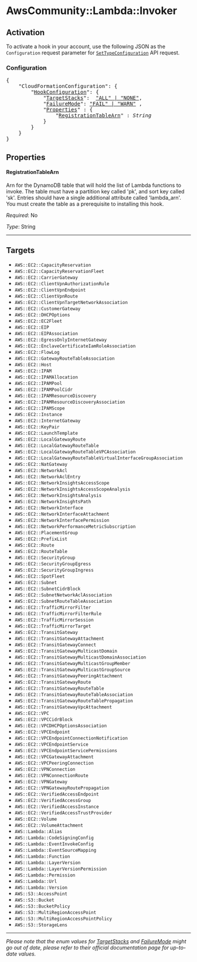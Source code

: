 # AwsCommunity::Lambda::Invoker

## Activation

To activate a hook in your account, use the following JSON as the `Configuration` request parameter for [`SetTypeConfiguration`](https://docs.aws.amazon.com/AWSCloudFormation/latest/APIReference/API_SetTypeConfiguration.html) API request.

### Configuration

<pre>
{
    "CloudFormationConfiguration": {
        "<a href="https://docs.aws.amazon.com/cloudformation-cli/latest/userguide/hooks-structure.html#hooks-hook-configuration" title="HookConfiguration">HookConfiguration</a>": {
            "<a href="https://docs.aws.amazon.com/cloudformation-cli/latest/userguide/hooks-structure.html#hooks-targetstacks" title="TargetStacks">TargetStacks</a>":  <a href="#footnote-1">"ALL" | "NONE"</a>,
            "<a href="https://docs.aws.amazon.com/cloudformation-cli/latest/userguide/hooks-structure.html#hooks-failuremode" title="FailureMode">FailureMode</a>": <a href="#footnote-1">"FAIL" | "WARN"</a> ,
            "<a href="https://docs.aws.amazon.com/cloudformation-cli/latest/userguide/hooks-structure.html#hooks-properties" title="Properties">Properties</a>" : {
                "<a href="#registrationtablearn" title="RegistrationTableArn">RegistrationTableArn</a>" : <i>String</i>
            }
        }
    }
}
</pre>

## Properties

#### RegistrationTableArn

Arn for the DynamoDB table that will hold the list of Lambda functions to invoke. The table must have a partition key called 'pk', and sort key called 'sk'. Entries should have a single additional attribute called 'lambda_arn'. You must create the table as a prerequisite to installing this hook.

_Required_: No

_Type_: String


---

## Targets

* `AWS::EC2::CapacityReservation`
* `AWS::EC2::CapacityReservationFleet`
* `AWS::EC2::CarrierGateway`
* `AWS::EC2::ClientVpnAuthorizationRule`
* `AWS::EC2::ClientVpnEndpoint`
* `AWS::EC2::ClientVpnRoute`
* `AWS::EC2::ClientVpnTargetNetworkAssociation`
* `AWS::EC2::CustomerGateway`
* `AWS::EC2::DHCPOptions`
* `AWS::EC2::EC2Fleet`
* `AWS::EC2::EIP`
* `AWS::EC2::EIPAssociation`
* `AWS::EC2::EgressOnlyInternetGateway`
* `AWS::EC2::EnclaveCertificateIamRoleAssociation`
* `AWS::EC2::FlowLog`
* `AWS::EC2::GatewayRouteTableAssociation`
* `AWS::EC2::Host`
* `AWS::EC2::IPAM`
* `AWS::EC2::IPAMAllocation`
* `AWS::EC2::IPAMPool`
* `AWS::EC2::IPAMPoolCidr`
* `AWS::EC2::IPAMResourceDiscovery`
* `AWS::EC2::IPAMResourceDiscoveryAssociation`
* `AWS::EC2::IPAMScope`
* `AWS::EC2::Instance`
* `AWS::EC2::InternetGateway`
* `AWS::EC2::KeyPair`
* `AWS::EC2::LaunchTemplate`
* `AWS::EC2::LocalGatewayRoute`
* `AWS::EC2::LocalGatewayRouteTable`
* `AWS::EC2::LocalGatewayRouteTableVPCAssociation`
* `AWS::EC2::LocalGatewayRouteTableVirtualInterfaceGroupAssociation`
* `AWS::EC2::NatGateway`
* `AWS::EC2::NetworkAcl`
* `AWS::EC2::NetworkAclEntry`
* `AWS::EC2::NetworkInsightsAccessScope`
* `AWS::EC2::NetworkInsightsAccessScopeAnalysis`
* `AWS::EC2::NetworkInsightsAnalysis`
* `AWS::EC2::NetworkInsightsPath`
* `AWS::EC2::NetworkInterface`
* `AWS::EC2::NetworkInterfaceAttachment`
* `AWS::EC2::NetworkInterfacePermission`
* `AWS::EC2::NetworkPerformanceMetricSubscription`
* `AWS::EC2::PlacementGroup`
* `AWS::EC2::PrefixList`
* `AWS::EC2::Route`
* `AWS::EC2::RouteTable`
* `AWS::EC2::SecurityGroup`
* `AWS::EC2::SecurityGroupEgress`
* `AWS::EC2::SecurityGroupIngress`
* `AWS::EC2::SpotFleet`
* `AWS::EC2::Subnet`
* `AWS::EC2::SubnetCidrBlock`
* `AWS::EC2::SubnetNetworkAclAssociation`
* `AWS::EC2::SubnetRouteTableAssociation`
* `AWS::EC2::TrafficMirrorFilter`
* `AWS::EC2::TrafficMirrorFilterRule`
* `AWS::EC2::TrafficMirrorSession`
* `AWS::EC2::TrafficMirrorTarget`
* `AWS::EC2::TransitGateway`
* `AWS::EC2::TransitGatewayAttachment`
* `AWS::EC2::TransitGatewayConnect`
* `AWS::EC2::TransitGatewayMulticastDomain`
* `AWS::EC2::TransitGatewayMulticastDomainAssociation`
* `AWS::EC2::TransitGatewayMulticastGroupMember`
* `AWS::EC2::TransitGatewayMulticastGroupSource`
* `AWS::EC2::TransitGatewayPeeringAttachment`
* `AWS::EC2::TransitGatewayRoute`
* `AWS::EC2::TransitGatewayRouteTable`
* `AWS::EC2::TransitGatewayRouteTableAssociation`
* `AWS::EC2::TransitGatewayRouteTablePropagation`
* `AWS::EC2::TransitGatewayVpcAttachment`
* `AWS::EC2::VPC`
* `AWS::EC2::VPCCidrBlock`
* `AWS::EC2::VPCDHCPOptionsAssociation`
* `AWS::EC2::VPCEndpoint`
* `AWS::EC2::VPCEndpointConnectionNotification`
* `AWS::EC2::VPCEndpointService`
* `AWS::EC2::VPCEndpointServicePermissions`
* `AWS::EC2::VPCGatewayAttachment`
* `AWS::EC2::VPCPeeringConnection`
* `AWS::EC2::VPNConnection`
* `AWS::EC2::VPNConnectionRoute`
* `AWS::EC2::VPNGateway`
* `AWS::EC2::VPNGatewayRoutePropagation`
* `AWS::EC2::VerifiedAccessEndpoint`
* `AWS::EC2::VerifiedAccessGroup`
* `AWS::EC2::VerifiedAccessInstance`
* `AWS::EC2::VerifiedAccessTrustProvider`
* `AWS::EC2::Volume`
* `AWS::EC2::VolumeAttachment`
* `AWS::Lambda::Alias`
* `AWS::Lambda::CodeSigningConfig`
* `AWS::Lambda::EventInvokeConfig`
* `AWS::Lambda::EventSourceMapping`
* `AWS::Lambda::Function`
* `AWS::Lambda::LayerVersion`
* `AWS::Lambda::LayerVersionPermission`
* `AWS::Lambda::Permission`
* `AWS::Lambda::Url`
* `AWS::Lambda::Version`
* `AWS::S3::AccessPoint`
* `AWS::S3::Bucket`
* `AWS::S3::BucketPolicy`
* `AWS::S3::MultiRegionAccessPoint`
* `AWS::S3::MultiRegionAccessPointPolicy`
* `AWS::S3::StorageLens`

---

<p id="footnote-1"><i> Please note that the enum values for <a href="https://docs.aws.amazon.com/cloudformation-cli/latest/userguide/hooks-structure.html#hooks-targetstacks" title="TargetStacks">
TargetStacks</a> and <a href="https://docs.aws.amazon.com/cloudformation-cli/latest/userguide/hooks-structure.html#hooks-failuremode" title="FailureMode">FailureMode</a>
might go out of date, please refer to their official documentation page for up-to-date values. </i></p>


